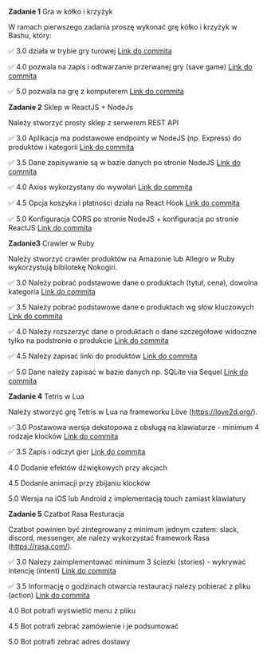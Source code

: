 **Zadanie 1** Gra w kółko i krzyżyk

W ramach pierwszego zadania proszę wykonać grę kółko i krzyżyk w
Bashu, który:

:white_check_mark: 3.0 działa w trybie gry turowej [Link do commita](https://github.com/bananky/jezyki-skryptowe/commit/9adc823a8fd9ca5421a0b25ba5b56c010287865c)

:white_check_mark: 4.0 pozwala na zapis i odtwarzanie przerwanej gry (save game) [Link do commita](https://github.com/bananky/jezyki-skryptowe/commit/107cb8ada10387a502ab3a29aa27a33b0b6d9898)

:white_check_mark: 5.0 pozwala na grę z komputerem [Link do commita](https://github.com/bananky/jezyki-skryptowe/commit/0feba1ffc1eecfd65e3349f6530dc99feb03b0b4)


**Zadanie 2** Sklep w ReactJS + NodeJs

Należy stworzyć prosty sklep z serwerem REST API

:white_check_mark: 3.0 Aplikacja ma podstawowe endpointy w NodeJS (np. Express) do
produktów i kategorii [Link do commita](https://github.com/bananky/jezyki-skryptowe/commit/4da8b7211d7ff371f3b6f5da18c990b663b3503c)

:white_check_mark: 3.5 Dane zapisywanie są w bazie danych po stronie NodeJS [Link do commita](https://github.com/bananky/jezyki-skryptowe/commit/ac7b79e051e42db45f324c9bc1fcd97f8ad57785)

:white_check_mark: 4.0 Axios wykorzystany do wywołań [Link do commita](https://github.com/bananky/jezyki-skryptowe/commit/697474f6f9319934e06b15aedb578fc4563b1f59)

:white_check_mark: 4.5 Opcja koszyka i płatności działa na React Hook [Link do commita](https://github.com/bananky/jezyki-skryptowe/commit/43537782201074c196bbb03d0fa90926d253c16b)

:white_check_mark: 5.0 Konfiguracja CORS po stronie NodeJS + konfiguracja po stronie
ReactJS [Link do commita](https://github.com/bananky/jezyki-skryptowe/commit/97b140dafd2c8217503ac7c880c5c2dd069c8a6e)


**Zadanie3** Crawler w Ruby

Należy stworzyć crawler produktów na Amazonie lub Allegro w Ruby
wykorzystują bibliotekę Nokogiri.

:white_check_mark: 3.0 Należy pobrać podstawowe dane o produktach (tytuł, cena), dowolna
kategoria [Link do commita](https://github.com/bananky/jezyki-skryptowe/commit/45e2fd999e07dc78228327c4f5fd8e7266f561c1)

:white_check_mark: 3.5 Należy pobrać podstawowe dane o produktach wg słów kluczowych [Link do commita](https://github.com/bananky/jezyki-skryptowe/commit/291bf4e4320936b113d1bc0e0b18cfabcd910a03)

:white_check_mark: 4.0 Należy rozszerzyć dane o produktach o dane szczegółowe widoczne tylko na podstronie o produkcie [Link do commita](https://github.com/bananky/jezyki-skryptowe/commit/fab24637f222f489f8e9d42c12266515e16bb192)

:white_check_mark: 4.5 Należy zapisać linki do produktów [Link do commita](https://github.com/bananky/jezyki-skryptowe/commit/339a1c2b591fbb4f45e29520a0c1baf465f23669)

:white_check_mark: 5.0 Dane należy zapisać w bazie danych np. SQLite via Sequel [Link do commita](https://github.com/bananky/jezyki-skryptowe/commit/5f23cb0171550e6e655e1bf1ff532b5df59c3c5f)


**Zadanie 4** Tetris  w Lua

Należy stworzyć grę Tetris w Lua na frameworku Löve
(https://love2d.org/).

:white_check_mark: 3.0 Postawowa wersja dekstopowa z obsługą na klawiaturze - minimum 4
rodzaje klocków [Link do commita](https://github.com/bananky/jezyki-skryptowe/commit/eb95c910d5835b73c630d6d55cdcaa151fe4e2c3)

:white_check_mark: 3.5 Zapis i odczyt gier [Link do commita](https://github.com/bananky/jezyki-skryptowe/commit/70b3cfa543177c7a059b963dd69b889bc92a98ab)

4.0 Dodanie efektów dźwiękowych przy akcjach

4.5 Dodanie animacji przy zbijaniu klocków

5.0 Wersja na iOS lub Android z implementacją touch zamiast klawiatury


**Zadanie 5** Czatbot Rasa Resturacja

Czatbot powinien być zintegrowany z minimum jednym czatem: slack,
discord, messenger, ale nalezy wykorzystać framework Rasa
(https://rasa.com/).

:white_check_mark: 3.0 Nalezy zaimplementować minimum 3 ściezki (stories) - wykrywać
intencję (intent) [Link do commita](https://github.com/bananky/jezyki-skryptowe/commit/e6962cc70eb9b5ef49744f33d522cf349f06565d)

:white_check_mark: 3.5 Informację o godzinach otwarcia restauracji nalezy pobierać z
pliku (action) [Link do commita](https://github.com/bananky/jezyki-skryptowe/commit/501c02e202bf4111f688155e038f0dda58c579fb)

4.0 Bot potrafi wyświetlić menu z pliku

4.5 Bot potrafi zebrać zamówienie i je podsumować

5.0 Bot potrafi zebrać adres dostawy
